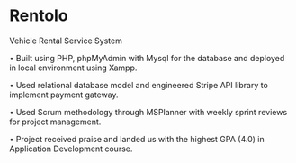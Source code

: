# Rentolo
Vehicle Rental Service System

• Built using PHP, phpMyAdmin with Mysql for the database and deployed in local environment using Xampp.

• Used relational database model and engineered Stripe API library to implement payment gateway.

• Used Scrum methodology through MSPlanner with weekly sprint reviews for project management.

• Project received praise and landed us with the highest GPA (4.0) in Application Development course.
